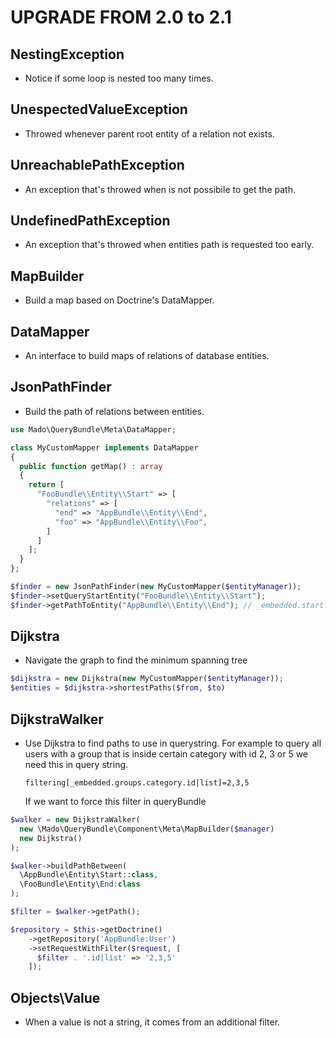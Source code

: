 UPGRADE FROM 2.0 to 2.1
=======================

NestingException
----------------

 * Notice if some loop is nested too many times.

UnespectedValueException
------------------------

 * Throwed whenever parent root entity of a relation not exists.

UnreachablePathException
------------------------

 * An exception that's throwed when is not possibile to get the path.

UndefinedPathException
----------------------

 * An exception that's throwed when entities path is requested too early.

MapBuilder
----------

 * Build a map based on Doctrine's DataMapper.

DataMapper
----------

 * An interface to build maps of relations of database entities.

JsonPathFinder
--------------

 * Build the path of relations between entities.

```php
use Mado\QueryBundle\Meta\DataMapper;

class MyCustomMapper implements DataMapper
{
  public function getMap() : array
  {
    return [
      "FooBundle\\Entity\\Start" => [
        "relations" => [
          "end" => "AppBundle\\Entity\\End",
          "foo" => "AppBundle\\Entity\\Foo",
        ]
      ]
    ];
  }
};

$finder = new JsonPathFinder(new MyCustomMapper($entityManager));
$finder->setQueryStartEntity("FooBundle\\Entity\\Start");
$finder->getPathToEntity("AppBundle\\Entity\\End"); // _embedded.start.end
```

Dijkstra
--------

 * Navigate the graph to find the minimum spanning tree

```php
$dijkstra = new Dijkstra(new MyCustomMapper($entityManager));
$entities = $dijkstra->shortestPaths($from, $to)
```

DijkstraWalker
--------------

 * Use Dijkstra to find paths to use in querystring. For example to query all
   users with a group that is inside certain category with id 2, 3 or 5 we
   need this in query string.

   `filtering[_embedded.groups.category.id|list]=2,3,5`

   If we want to force this filter in queryBundle

```php
$walker = new DijkstraWalker(
  new \Mado\QueryBundle\Component\Meta\MapBuilder($manager)
  new Dijkstra()
);

$walker->buildPathBetween(
  \AppBundle\Entity\Start::class,
  \FooBundle\Entity\End:class
);

$filter = $walker->getPath();

$repository = $this->getDoctrine()
    ->getRepository('AppBundle:User')
    ->setRequestWithFilter($request, [
      $filter . '.id|list' => '2,3,5'
    ]);
```

Objects\Value
-------------

 * When a value is not a string, it comes from an additional filter.
